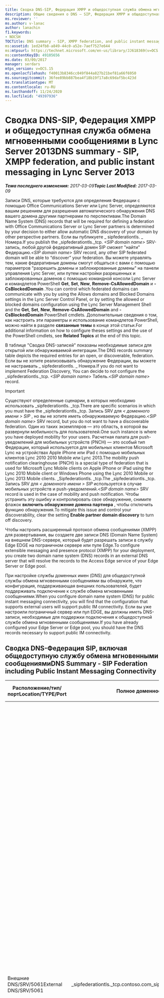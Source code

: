 ```yaml
---
title: Сводка DNS-SIP, Федерация XMPP и общедоступная служба обмена мгновенными сообщениями
description: Общие сведения о DNS — SIP, Федерация XMPP и общедоступная служба обмена мгновенными сообщениями.
ms.reviewer: ''
ms.author: v-lanac
author: lanachin
f1.keywords:
- NOCSH
TOCTitle: DNS summary - SIP, XMPP federation, and public instant messaging
ms:assetid: 1ed24fb8-a849-44c0-a52e-7aef7527e644
ms:mtpsurl: https://technet.microsoft.com/en-us/library/JJ618369(v=OCS.15)
ms:contentKeyID: 49105656
ms.date: 03/09/2017
manager: serdars
mtps_version: v=OCS.15
ms.openlocfilehash: f40013b8346cc049f844a827b21bef81a66f6950
ms.sourcegitcommit: 36fee89bb887bea4f18b19f17a8c69daf5bc423d
ms.translationtype: MT
ms.contentlocale: ru-RU
ms.lasthandoff: 11/24/2020
ms.locfileid: "49397936"
---
```

# <a name="dns-summary---sip-xmpp-federation-and-public-instant-messaging-in-lync-server-2013"></a><span data-ttu-id="52c16-103">Сводка DNS-SIP, Федерация XMPP и общедоступная служба обмена мгновенными сообщениями в Lync Server 2013</span><span class="sxs-lookup"><span data-stu-id="52c16-103">DNS summary - SIP, XMPP federation, and public instant messaging in Lync Server 2013</span></span>

<div data-xmlns="http://www.w3.org/1999/xhtml">

<div class="topic" data-xmlns="http://www.w3.org/1999/xhtml" data-msxsl="urn:schemas-microsoft-com:xslt" data-cs="https://msdn.microsoft.com/">

<div data-asp="https://msdn2.microsoft.com/asp">



</div>

<div id="mainSection">

<div id="mainBody"><span data-ttu-id="52c16-104">

<span> </span></span><span class="sxs-lookup"><span data-stu-id="52c16-104">

<span> </span></span></span>

<span data-ttu-id="52c16-105">_**Тема последнего изменения:** 2017-03-09_</span><span class="sxs-lookup"><span data-stu-id="52c16-105">_**Topic Last Modified:** 2017-03-09_</span></span>

<span data-ttu-id="52c16-106">Записи DNS, которые требуются для определения Федерации с помощью Office Communications Server или Lync Server, определяются вашим решением для разрешения автоматического обнаружения DNS вашего домена другими партнерами по перспективам.</span><span class="sxs-lookup"><span data-stu-id="52c16-106">The Domain Name System (DNS) records that will be required for defining a federation with Office Communications Server or Lync Server partners is determined by your decision to either allow automatic DNS discovery of your domain by other perspective partners.</span></span> <span data-ttu-id="52c16-107">Если вы публикуете \_ sipfederationtls. \_ Номера.</span><span class="sxs-lookup"><span data-stu-id="52c16-107">If you publish the \_sipfederationtls.\_tcp.</span></span> <span data-ttu-id="52c16-108">*\<SIP domain name\>* SRV-запись, любой другой федеративный домен SIP сможет "найти" Федерацию.</span><span class="sxs-lookup"><span data-stu-id="52c16-108">*\<SIP domain name\>* SRV record, any other SIP federated domain will be able to “discover” your federation.</span></span> <span data-ttu-id="52c16-109">Вы можете управлять тем, какие федеративные домены смогут общаться с вами с помощью параметров "разрешить домены и заблокированные домены" на панели управления Lync Server, или путем настройки разрешенных и заблокированных доменов с помощью командной консоли Lync Server и командлетов PowerShell **Get**, **Set**, **New**, **Remove-CsAllowedDomain** и **-CsBlockedDomain** .</span><span class="sxs-lookup"><span data-stu-id="52c16-109">You can control which federated domains can communicate with you by using the Allows domains and Blocked Domains settings in the Lync Server Control Panel, or by setting the allowed or blocked domains configuration using the Lync Server Management Shell and the **Get**, **Set**, **New**, **Remove-CsAllowedDomain** and **-CsBlockedDomain** PowerShell cmdlets.</span></span> <span data-ttu-id="52c16-110">Дополнительные сведения о том, как настроить эти параметры и использование командлетов PowerShell, можно найти в разделе **связанные темы** в конце этой статьи.</span><span class="sxs-lookup"><span data-stu-id="52c16-110">For additional information on how to configure theses settings and the use of the PowerShell cmdlets, see **Related Topics** at the end of this topic.</span></span>

<span data-ttu-id="52c16-111">В таблице "Сводка DNS-записей" показаны необходимые записи для открытой или обнаруживаемой интеграции.</span><span class="sxs-lookup"><span data-stu-id="52c16-111">The DNS records summary table depicts the required entries for an open, or discoverable, federation.</span></span> <span data-ttu-id="52c16-112">Если вы не хотите реализовывать обнаружение Федерации, вы можете не настраивать \_ sipfederationtls. \_ Номера.</span><span class="sxs-lookup"><span data-stu-id="52c16-112">If you do not want to implement Federation Discovery, You can decide to not configure the \_sipfederationtls.\_tcp.</span></span> <span data-ttu-id="52c16-113">*\<SIP domain name\>* Табель.</span><span class="sxs-lookup"><span data-stu-id="52c16-113">*\<SIP domain name\>* record.</span></span>

<div>


> [!IMPORTANT]
> <span data-ttu-id="52c16-114">Существуют определенные сценарии, в которых необходимо использовать _sipfederationtls. _tcp.</span><span class="sxs-lookup"><span data-stu-id="52c16-114">There are specific scenarios in which you must have the _sipfederationtls._tcp.</span></span> <span data-ttu-id="52c16-115">Запись SRV для <EM> &lt; доменного имени &gt; SIP</EM> , но вы не хотите иметь обнаруживаемую Федерацию.</span><span class="sxs-lookup"><span data-stu-id="52c16-115"><EM>&lt;SIP domain name&gt;</EM> SRV record, but you do not want to have a discoverable federation.</span></span> <span data-ttu-id="52c16-116">Один из таких экземпляров — это область, в которой вы развернули мобильность для пользователей.</span><span class="sxs-lookup"><span data-stu-id="52c16-116">One such instance is where you have deployed mobility for your users.</span></span> <span data-ttu-id="52c16-117">Расчетная палата для push-уведомлений для мобильных устройств (PNCH) — это особый тип Федерации, который используется для мобильных клиентов Microsoft Lync на устройствах Apple iPhone или iPad с помощью мобильных клиентов Lync 2010 2010 Mobile или Lync 2013.</span><span class="sxs-lookup"><span data-stu-id="52c16-117">The mobility push notification clearinghouse (PNCH) is a special type of federation that is used for Microsoft Lync Mobile clients on Apple iPhone or iPad using the Lync 2010 Mobile client or Windows Phone using the Lync 2010 Mobile or Lync 2013 Mobile clients.</span></span> <span data-ttu-id="52c16-118">_Sipfederationtls. _tcp.</span><span class="sxs-lookup"><span data-stu-id="52c16-118">The _sipfederationtls._tcp.</span></span> <span data-ttu-id="52c16-119">Запись SRV для <EM> &lt; доменного имени &gt; SIP</EM> используется в случае мобильных устройств и push-уведомлений.</span><span class="sxs-lookup"><span data-stu-id="52c16-119"><EM>&lt;SIP domain name&gt;</EM> SRV record is used in the case of mobility and push notification.</span></span> <span data-ttu-id="52c16-120">Чтобы устранить эту ошибку и контролировать свое обнаружение, снимите флажок <STRONG>включить обнаружение домена партнера</STRONG> , чтобы отключить функцию обнаружения.</span><span class="sxs-lookup"><span data-stu-id="52c16-120">To mitigate this issue and control your discoverability, clear the setting <STRONG>Enable partner domain discovery</STRONG> to turn off discovery.</span></span>



</div>

<span data-ttu-id="52c16-121">Чтобы настроить расширенный протокол обмена сообщениями (XMPP) для развертывания, вы создаете две записи DNS (Domain Name System) на внешнем DNS-сервере, который будет разрешать записи в службу Edge EDGE на пограничном сервере или пуле Edge.</span><span class="sxs-lookup"><span data-stu-id="52c16-121">To configure extensible messaging and presence protocol (XMPP) for your deployment, you create two domain name system (DNS) records in an external DNS server that will resolve the records to the Access Edge service of your Edge Server or Edge pool.</span></span>

<span data-ttu-id="52c16-122">При настройке службы доменных имен (DNS) для общедоступной службы обмена мгновенными сообщениями вы обнаружите, что конфигурация, поддерживающая внешних пользователей, будет поддерживать подключение к службе обмена мгновенными сообщениями.</span><span class="sxs-lookup"><span data-stu-id="52c16-122">When you configure domain name system (DNS) for public instant messaging connectivity, you will find that the configuration that supports external users will support public IM connectivity.</span></span> <span data-ttu-id="52c16-123">Если вы уже настроили пограничный сервер или пул EDGE, вы должны иметь DNS-записи, необходимые для поддержки подключения к общедоступной службе обмена мгновенными сообщениями.</span><span class="sxs-lookup"><span data-stu-id="52c16-123">If you have already configured your Edge Server or Edge pool, you should have the DNS records necessary to support public IM connectivity.</span></span>

<div>

## <a name="dns-summary---sip-federation-including-public-instant-messaging-connectivity"></a><span data-ttu-id="52c16-124">Сводка DNS-Федерация SIP, включая общедоступную службу обмена мгновенными сообщениями</span><span class="sxs-lookup"><span data-stu-id="52c16-124">DNS Summary - SIP Federation including Public Instant Messaging Connectivity</span></span>


<table>
<colgroup>
<col style="width: 25%" />
<col style="width: 25%" />
<col style="width: 25%" />
<col style="width: 25%" />
</colgroup>
<thead>
<tr class="header">
<th><span data-ttu-id="52c16-125">Расположение/тип/порт</span><span class="sxs-lookup"><span data-stu-id="52c16-125">Location/TYPE/Port</span></span></th>
<th><span data-ttu-id="52c16-126">Полное доменное имя</span><span class="sxs-lookup"><span data-stu-id="52c16-126">FQDN</span></span></th>
<th><span data-ttu-id="52c16-127">IP-адрес или полное доменное имя записи узла</span><span class="sxs-lookup"><span data-stu-id="52c16-127">IP address/FQDN host record</span></span></th>
<th><span data-ttu-id="52c16-128">Карты и примечания</span><span class="sxs-lookup"><span data-stu-id="52c16-128">Maps to/Comments</span></span></th>
</tr>
</thead>
<tbody>
<tr class="odd">
<td><p><span data-ttu-id="52c16-129">Внешние DNS/SRV/5061</span><span class="sxs-lookup"><span data-stu-id="52c16-129">External DNS/SRV/5061</span></span></p></td>
<td><p><span data-ttu-id="52c16-130">_sipfederationtls._tcp.contoso.com</span><span class="sxs-lookup"><span data-stu-id="52c16-130">_sipfederationtls._tcp.contoso.com</span></span></p></td>
<td><p><span data-ttu-id="52c16-131">sip.contoso.com</span><span class="sxs-lookup"><span data-stu-id="52c16-131">sip.contoso.com</span></span></p></td>
<td><p><span data-ttu-id="52c16-132">Внешний интерфейс службы Edge для доступа, необходимый для автоматического обнаружения DNS для Федерации с другими потенциальными партнерами Федерации, также называется "разрешенные домены SIP" ("Расширенные возможности Федерации в предыдущих выпусках)". При необходимости повторите эти действия для всех доменов SIP с пользователями, поддерживающими Lync.</span><span class="sxs-lookup"><span data-stu-id="52c16-132">Access Edge service external interface Required for automatic DNS discovery of your federation to other potential federation partners, and is known as “Allowed SIP Domains” (called enhanced federation in previous releases).Repeat as necessary for all SIP domains with Lync enabled users</span></span></p>



> [!IMPORTANT]
> <span data-ttu-id="52c16-133">Эта запись SRV требуется для мобильных устройств и для очищенных push-уведомлений.</span><span class="sxs-lookup"><span data-stu-id="52c16-133">This SRV record is required for mobility and the push notification clearing house.</span></span> <span data-ttu-id="52c16-134">В случаях, когда имеется несколько доменов SIP, создайте и опубликуйте SRV-запись для каждого домена, который будет содержать мобильные клиенты Lync.</span><span class="sxs-lookup"><span data-stu-id="52c16-134">In cases where there is more than one SIP domain, create and publish an SRV record for each domain that will have Lync Mobile clients.</span></span> <span data-ttu-id="52c16-135">Служба push-уведомлений и Служба push-уведомлений Apple могут работать неправильно, если не существует явной записи SRV для каждого домена SIP, поддерживаемого развертыванием.</span><span class="sxs-lookup"><span data-stu-id="52c16-135">The Push Notification Service and Apple Push Notification service may not operate as expected if there is not an explicit SRV record for each SIP domain that the deployment supports.</span></span>

</td>
</tr>
</tbody>
</table>


</div>

<div>

## <a name="dns-summary---extensible-messaging-and-presence-protocol-xmpp"></a><span data-ttu-id="52c16-136">Сводка DNS: протокол расширенного обмена сообщениями и присутствия (XMPP)</span><span class="sxs-lookup"><span data-stu-id="52c16-136">DNS Summary - Extensible Messaging and Presence Protocol (XMPP)</span></span>


<table>
<colgroup>
<col style="width: 25%" />
<col style="width: 25%" />
<col style="width: 25%" />
<col style="width: 25%" />
</colgroup>
<thead>
<tr class="header">
<th><span data-ttu-id="52c16-137">Расположение/тип/порт</span><span class="sxs-lookup"><span data-stu-id="52c16-137">Location/TYPE/Port</span></span></th>
<th><span data-ttu-id="52c16-138">Полное доменное имя</span><span class="sxs-lookup"><span data-stu-id="52c16-138">FQDN</span></span></th>
<th><span data-ttu-id="52c16-139">IP-адрес или полное доменное имя записи узла</span><span class="sxs-lookup"><span data-stu-id="52c16-139">IP address/FQDN host record</span></span></th>
<th><span data-ttu-id="52c16-140">Карты и примечания</span><span class="sxs-lookup"><span data-stu-id="52c16-140">Maps to/Comments</span></span></th>
</tr>
</thead>
<tbody>
<tr class="odd">
<td><p><span data-ttu-id="52c16-141">Внешние DNS/SRV/5269</span><span class="sxs-lookup"><span data-stu-id="52c16-141">External DNS/SRV/5269</span></span></p></td>
<td><p><span data-ttu-id="52c16-142">_xmpp-server._tcp.contoso.com</span><span class="sxs-lookup"><span data-stu-id="52c16-142">_xmpp-server._tcp.contoso.com</span></span></p></td>
<td><p><span data-ttu-id="52c16-143">xmpp.contoso.com</span><span class="sxs-lookup"><span data-stu-id="52c16-143">xmpp.contoso.com</span></span></p></td>
<td><p><span data-ttu-id="52c16-144">Внешний интерфейс XMPP прокси-сервера в службе пограничного доступа или пуле Edge. При необходимости повторите эти действия для всех внутренних доменов SIP, в которых пользователи Lync поддерживают доступ к контактам с контактами XMPP с помощью глобальной политики, политики сайта, в которой находится пользователь, или политики пользователя, примененной к пользователю с поддержкой Lync.</span><span class="sxs-lookup"><span data-stu-id="52c16-144">XMPP proxy external interface on the Access Edge service or Edge pool.Repeat as necessary for all internal SIP domains with Lync enabled users where contact with XMPP contacts is allowed through the configuration of the External Access Policy through a global policy, site policy where the user is located, or user policy applied to the Lync-enabled user.</span></span> <span data-ttu-id="52c16-145">Разрешенный домен XMPP также должен быть настроен в политике федеративных партнеров XMPP.</span><span class="sxs-lookup"><span data-stu-id="52c16-145">An allowed XMPP domain must also be configured in the XMPP Federated Partners policy.</span></span> <span data-ttu-id="52c16-146">Дополнительные сведения <strong>можно</strong> найти в разделах.</span><span class="sxs-lookup"><span data-stu-id="52c16-146">See topics in <strong>See Also</strong> for additional details</span></span></p></td>
</tr>
<tr class="even">
<td><p><span data-ttu-id="52c16-147">Внешние DNS/A</span><span class="sxs-lookup"><span data-stu-id="52c16-147">External DNS/A</span></span></p></td>
<td><p><span data-ttu-id="52c16-148">xmpp.contoso.com (например)</span><span class="sxs-lookup"><span data-stu-id="52c16-148">xmpp.contoso.com (for example)</span></span></p></td>
<td><p><span data-ttu-id="52c16-149">IP-адрес службы пограничного доступа на пограничном сервере или в пограничном пуле, где размещен прокси-сервер XMPP</span><span class="sxs-lookup"><span data-stu-id="52c16-149">IP address of Access Edge service on your Edge Server or Edge pool hosting XMPP proxy</span></span></p></td>
<td><p><span data-ttu-id="52c16-150">Указывает на службу пограничного доступа или пул EDGE, на котором размещена служба прокси XMPP.</span><span class="sxs-lookup"><span data-stu-id="52c16-150">Points to the Access Edge service or Edge pool that hosts the XMPP proxy service.</span></span> <span data-ttu-id="52c16-151">Как правило, создаваемая SRV-запись будет указывать на эту запись узла (A или AAAA).</span><span class="sxs-lookup"><span data-stu-id="52c16-151">Typically, the SRV record that you create will point to this host (A or AAAA) record</span></span></p></td>
</tr>
</tbody>
</table>


</div>

<div>

## <a name="see-also"></a><span data-ttu-id="52c16-152">См. также</span><span class="sxs-lookup"><span data-stu-id="52c16-152">See Also</span></span>


[<span data-ttu-id="52c16-153">Настройка федерации XMPP в Lync Server 2013</span><span class="sxs-lookup"><span data-stu-id="52c16-153">Setting up XMPP federation in Lync Server 2013</span></span>](lync-server-2013-setting-up-xmpp-federation.md)  
[<span data-ttu-id="52c16-154">Настройка для использования push-уведомлений в Lync Server 2013</span><span class="sxs-lookup"><span data-stu-id="52c16-154">Configuring for push notifications in Lync Server 2013</span></span>](lync-server-2013-configuring-for-push-notifications.md)  
[<span data-ttu-id="52c16-155">Включение или отключение обнаружения федеративных партнеров в Lync Server 2013</span><span class="sxs-lookup"><span data-stu-id="52c16-155">Enable or disable discovery of federation partners in Lync Server 2013</span></span>](lync-server-2013-enable-or-disable-discovery-of-federation-partners.md)  


[<span data-ttu-id="52c16-156">Сценарии доступа внешних пользователей в Lync Server 2013</span><span class="sxs-lookup"><span data-stu-id="52c16-156">Scenarios for external user access in Lync Server 2013</span></span>](lync-server-2013-scenarios-for-external-user-access.md)  
[<span data-ttu-id="52c16-157">Определение требований DNS для Lync Server 2013</span><span class="sxs-lookup"><span data-stu-id="52c16-157">Determine DNS requirements for Lync Server 2013</span></span>](lync-server-2013-determine-dns-requirements.md)  


[<span data-ttu-id="52c16-158">Управление федеративными доменами SIP для организации в Lync Server 2013</span><span class="sxs-lookup"><span data-stu-id="52c16-158">Manage SIP federated domains for your organization in Lync Server 2013</span></span>](lync-server-2013-manage-sip-federated-domains-for-your-organization.md)  
  

<span data-ttu-id="52c16-159"></div>

</div>

<span> </span>

</div>

</div>

</span><span class="sxs-lookup"><span data-stu-id="52c16-159"></div>

</div>

<span> </span>

</div>

</div>

</span></span></div>

